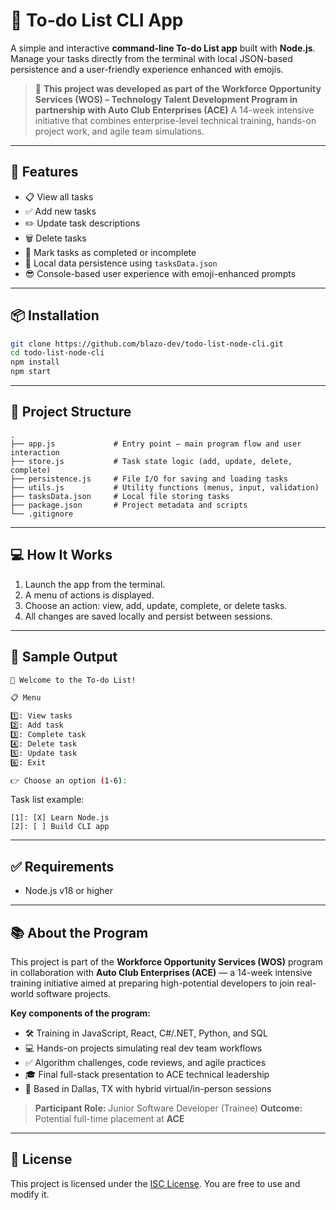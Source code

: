 # 📝 To-do List CLI App

A simple and interactive **command-line To-do List app** built with **Node.js**. Manage your tasks directly from the terminal with local JSON-based persistence and a user-friendly experience enhanced with emojis.

> 🧩 **This project was developed as part of the**
> **Workforce Opportunity Services (WOS) – Technology Talent Development Program in partnership with Auto Club Enterprises (ACE)**
> A 14-week intensive initiative that combines enterprise-level technical training, hands-on project work, and agile team simulations.

---

## 🚀 Features

* 📋 View all tasks
* ✅ Add new tasks
* ✏️ Update task descriptions
* 🗑️ Delete tasks
* 🔁 Mark tasks as completed or incomplete
* 💾 Local data persistence using `tasksData.json`
* 😎 Console-based user experience with emoji-enhanced prompts

---

## 📦 Installation

```bash
git clone https://github.com/blazo-dev/todo-list-node-cli.git
cd todo-list-node-cli
npm install
npm start
```

---

## 📂 Project Structure

```
.
├── app.js             # Entry point – main program flow and user interaction
├── store.js           # Task state logic (add, update, delete, complete)
├── persistence.js     # File I/O for saving and loading tasks
├── utils.js           # Utility functions (menus, input, validation)
├── tasksData.json     # Local file storing tasks
├── package.json       # Project metadata and scripts
└── .gitignore
```

---

## 💻 How It Works

1. Launch the app from the terminal.
2. A menu of actions is displayed.
3. Choose an action: view, add, update, complete, or delete tasks.
4. All changes are saved locally and persist between sessions.

---

## 🧪 Sample Output

```bash
📝 Welcome to the To-do List!

📋 Menu

1️⃣: View tasks
2️⃣: Add task
3️⃣: Complete task
4️⃣: Delete task
5️⃣: Update task
6️⃣: Exit

👉 Choose an option (1-6):
```

Task list example:

```
[1]: [X] Learn Node.js
[2]: [ ] Build CLI app
```

---

## ✅ Requirements

* Node.js v18 or higher

---

## 📚 About the Program

This project is part of the **Workforce Opportunity Services (WOS)** program in collaboration with **Auto Club Enterprises (ACE)** — a 14-week intensive training initiative aimed at preparing high-potential developers to join real-world software projects.

**Key components of the program:**

* 🛠️ Training in JavaScript, React, C#/.NET, Python, and SQL
* 💻 Hands-on projects simulating real dev team workflows
* ✅ Algorithm challenges, code reviews, and agile practices
* 🎓 Final full-stack presentation to ACE technical leadership
* 📍 Based in Dallas, TX with hybrid virtual/in-person sessions

> **Participant Role:** Junior Software Developer (Trainee)
> **Outcome:** Potential full-time placement at **ACE**

---

## 📄 License

This project is licensed under the [ISC License](https://opensource.org/licenses/ISC). You are free to use and modify it.
